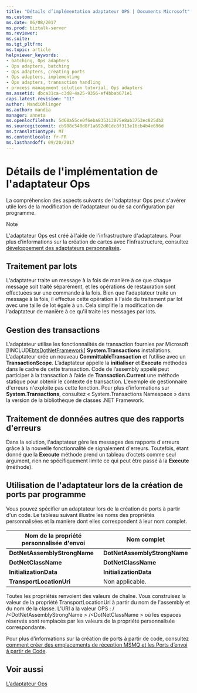 ```yaml
---
title: "Détails d’implémentation adaptateur OPS | Documents Microsoft"
ms.custom: 
ms.date: 06/08/2017
ms.prod: biztalk-server
ms.reviewer: 
ms.suite: 
ms.tgt_pltfrm: 
ms.topic: article
helpviewer_keywords:
- batching, Ops adapters
- Ops adapters, batching
- Ops adapters, creating ports
- Ops adapters, implementing
- Ops adapters, transaction handling
- process management solution tutorial, Ops adapters
ms.assetid: dbca31ca-c3d8-4a25-9356-ef4bbab671e1
caps.latest.revision: "11"
author: MandiOhlinger
ms.author: mandia
manager: anneta
ms.openlocfilehash: 5d68a55ce0f6eba835313075e8ab3753ec825db2
ms.sourcegitcommit: cb908c540d8f1a692d01dc8f313e16cb4b4e696d
ms.translationtype: MT
ms.contentlocale: fr-FR
ms.lasthandoff: 09/20/2017
---
```

# <a name="ops-adapter-implementation-details"></a>Détails de l'implémentation de l'adaptateur Ops
La compréhension des aspects suivants de l'adaptateur Ops peut s'avérer utile lors de la modification de l'adaptateur ou de sa configuration par programme.  
  
> [!NOTE]
>  L'adaptateur Ops est créé à l'aide de l'infrastructure d'adaptateurs. Pour plus d’informations sur la création de cartes avec l’infrastructure, consultez [développement des adaptateurs personnalisés](../core/developing-custom-adapters.md).  
  
## <a name="batch-processing"></a>Traitement par lots  
 L'adaptateur traite un message à la fois de manière à ce que chaque message soit traité séparément, et les opérations de restauration sont effectuées sur une commande à la fois. Bien que l'adaptateur traite un message à la fois, il effectue cette opération à l'aide du traitement par lot avec une taille de lot égale à un. Cela simplifie la modification de l'adaptateur de manière à ce qu'il traite les messages par lots.  
  
## <a name="transaction-handling"></a>Gestion des transactions  
 L’adaptateur utilise les fonctionnalités de transaction fournies par Microsoft [!INCLUDE[btsDotNetFramework](../includes/btsdotnetframework-md.md)] **System.Transactions** installations. L’adaptateur crée un nouveau **CommittableTransaction** et l’utilise avec un **TransactionScope**. L’adaptateur appelle la **initialiser** et **Execute** méthodes dans le cadre de cette transaction. Code de l’assembly appelé peut participer à la transaction à l’aide de **Transaction.Current** une méthode statique pour obtenir le contexte de transaction. L'exemple de gestionnaire d'erreurs n'exploite pas cette fonction. Pour plus d’informations sur **System.Transactions**, consultez « System.Transactions Namespace » dans la version de la bibliothèque de classes .NET Framework.  
  
## <a name="handling-data-other-than-error-reports"></a>Traitement de données autres que des rapports d'erreurs  
 Dans la solution, l'adaptateur gère les messages des rapports d'erreurs grâce à la nouvelle fonctionnalité de signalement d'erreurs. Toutefois, étant donné que la **Execute** méthode prend un tableau d’octets comme seul argument, rien ne spécifiquement limite ce qui peut être passé à la **Execute** (méthode).  
  
## <a name="using-the-adapter-when-creating-ports-programmatically"></a>Utilisation de l'adaptateur lors de la création de ports par programme  
 Vous pouvez spécifier un adaptateur lors de la création de ports à partir d'un code. Le tableau suivant illustre les noms des propriétés personnalisées et la manière dont elles correspondent à leur nom complet.  
  
|Nom de la propriété personnalisée d'envoi|Nom complet|  
|-------------------------------|------------------|  
|**DotNetAssemblyStrongName**|**DotNetAssemblyStrongName**|  
|**DotNetClassName**|**DotNetClassName**|  
|**InitializationData**|**InitializationData**|  
|**TransportLocationUri**|Non applicable.|  
  
 Toutes les propriétés renvoient des valeurs de chaîne. Vous construisez la valeur de la propriété TransportLocationUri à partir du nom de l'assembly et du nom de la classe. L’URI a la valeur OPS : / /\<DotNetAssemblyStrongName > /\<DotNetClassName > où les espaces réservés sont remplacés par les valeurs de la propriété personnalisée correspondante.  
  
 Pour plus d’informations sur la création de ports à partir de code, consultez [comment créer des emplacements de réception MSMQ et les Ports d’envoi à partir de Code](../core/how-to-create-msmq-receive-locations-and-send-ports-from-code.md).  
  
## <a name="see-also"></a>Voir aussi  
 [L’adaptateur Ops](../core/the-ops-adapter.md)